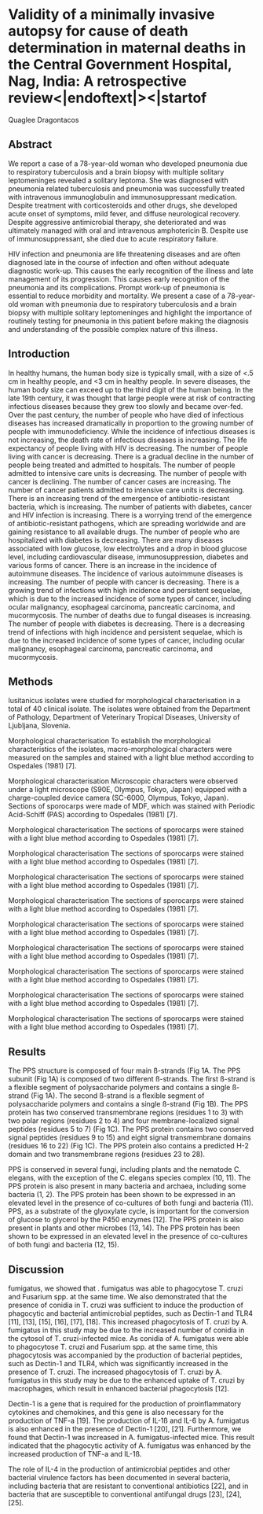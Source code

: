 # Validity of a minimally invasive autopsy for cause of death determination in maternal deaths in the Central Government Hospital, Nag, India: A retrospective review<|endoftext|><|startof
Quaglee Dragontacos


## Abstract
We report a case of a 78-year-old woman who developed pneumonia due to respiratory tuberculosis and a brain biopsy with multiple solitary leptomeninges revealed a solitary leptoma. She was diagnosed with pneumonia related tuberculosis and pneumonia was successfully treated with intravenous immunoglobulin and immunosuppressant medication. Despite treatment with corticosteroids and other drugs, she developed acute onset of symptoms, mild fever, and diffuse neurological recovery. Despite aggressive antimicrobial therapy, she deteriorated and was ultimately managed with oral and intravenous amphotericin B. Despite use of immunosuppressant, she died due to acute respiratory failure.

HIV infection and pneumonia are life threatening diseases and are often diagnosed late in the course of infection and often without adequate diagnostic work-up. This causes the early recognition of the illness and late management of its progression. This causes early recognition of the pneumonia and its complications. Prompt work-up of pneumonia is essential to reduce morbidity and mortality. We present a case of a 78-year-old woman with pneumonia due to respiratory tuberculosis and a brain biopsy with multiple solitary leptomeninges and highlight the importance of routinely testing for pneumonia in this patient before making the diagnosis and understanding of the possible complex nature of this illness.


## Introduction
In healthy humans, the human body size is typically small, with a size of <.5 cm in healthy people, and <3 cm in healthy people. In severe diseases, the human body size can exceed up to the third digit of the human being. In the late 19th century, it was thought that large people were at risk of contracting infectious diseases because they grew too slowly and became over-fed. Over the past century, the number of people who have died of infectious diseases has increased dramatically in proportion to the growing number of people with immunodeficiency. While the incidence of infectious diseases is not increasing, the death rate of infectious diseases is increasing. The life expectancy of people living with HIV is decreasing. The number of people living with cancer is decreasing. There is a gradual decline in the number of people being treated and admitted to hospitals. The number of people admitted to intensive care units is decreasing. The number of people with cancer is declining. The number of cancer cases are increasing. The number of cancer patients admitted to intensive care units is decreasing. There is an increasing trend of the emergence of antibiotic-resistant bacteria, which is increasing. The number of patients with diabetes, cancer and HIV infection is increasing. There is a worrying trend of the emergence of antibiotic-resistant pathogens, which are spreading worldwide and are gaining resistance to all available drugs. The number of people who are hospitalized with diabetes is decreasing. There are many diseases associated with low glucose, low electrolytes and a drop in blood glucose level, including cardiovascular disease, immunosuppression, diabetes and various forms of cancer. There is an increase in the incidence of autoimmune diseases. The incidence of various autoimmune diseases is increasing. The number of people with cancer is decreasing. There is a growing trend of infections with high incidence and persistent sequelae, which is due to the increased incidence of some types of cancer, including ocular malignancy, esophageal carcinoma, pancreatic carcinoma, and mucormycosis. The number of deaths due to fungal diseases is increasing. The number of people with diabetes is decreasing. There is a decreasing trend of infections with high incidence and persistent sequelae, which is due to the increased incidence of some types of cancer, including ocular malignancy, esophageal carcinoma, pancreatic carcinoma, and mucormycosis.


## Methods
lusitanicus isolates were studied for morphological characterisation in a total of 40 clinical isolate. The isolates were obtained from the Department of Pathology, Department of Veterinary Tropical Diseases, University of Ljubljana, Slovenia.

Morphological characterisation
To establish the morphological characteristics of the isolates, macro-morphological characters were measured on the samples and stained with a light blue method according to Ospedales (1981) [7].

Morphological characterisation
Microscopic characters were observed under a light microscope (S90E, Olympus, Tokyo, Japan) equipped with a charge-coupled device camera (SC-6000, Olympus, Tokyo, Japan). Sections of sporocarps were made of MDF, which was stained with Periodic Acid-Schiff (PAS) according to Ospedales (1981) [7].

Morphological characterisation
The sections of sporocarps were stained with a light blue method according to Ospedales (1981) [7].

Morphological characterisation
The sections of sporocarps were stained with a light blue method according to Ospedales (1981) [7].

Morphological characterisation
The sections of sporocarps were stained with a light blue method according to Ospedales (1981) [7].

Morphological characterisation
The sections of sporocarps were stained with a light blue method according to Ospedales (1981) [7].

Morphological characterisation
The sections of sporocarps were stained with a light blue method according to Ospedales (1981) [7].

Morphological characterisation
The sections of sporocarps were stained with a light blue method according to Ospedales (1981) [7].

Morphological characterisation
The sections of sporocarps were stained with a light blue method according to Ospedales (1981) [7].

Morphological characterisation
The sections of sporocarps were stained with a light blue method according to Ospedales (1981) [7].

Morphological characterisation
The sections of sporocarps were stained with a light blue method according to Ospedales (1981) [7].


## Results
The PPS structure is composed of four main ß-strands (Fig 1A. The PPS subunit (Fig 1A) is composed of two different ß-strands. The first ß-strand is a flexible segment of polysaccharide polymers and contains a single ß-strand (Fig 1A). The second ß-strand is a flexible segment of polysaccharide polymers and contains a single ß-strand (Fig 1B). The PPS protein has two conserved transmembrane regions (residues 1 to 3) with two polar regions (residues 2 to 4) and four membrane-localized signal peptides (residues 5 to 7) (Fig 1C). The PPS protein contains two conserved signal peptides (residues 9 to 15) and eight signal transmembrane domains (residues 16 to 22) (Fig 1C). The PPS protein also contains a predicted H-2 domain and two transmembrane regions (residues 23 to 28).

PPS is conserved in several fungi, including plants and the nematode C. elegans, with the exception of the C. elegans species complex (10, 11). The PPS protein is also present in many bacteria and archaea, including some bacteria (1, 2). The PPS protein has been shown to be expressed in an elevated level in the presence of co-cultures of both fungi and bacteria (11). PPS, as a substrate of the glyoxylate cycle, is important for the conversion of glucose to glycerol by the P450 enzymes [12]. The PPS protein is also present in plants and other microbes (13, 14). The PPS protein has been shown to be expressed in an elevated level in the presence of co-cultures of both fungi and bacteria (12, 15).


## Discussion
fumigatus, we showed that . fumigatus was able to phagocytose T. cruzi and Fusarium spp. at the same time. We also demonstrated that the presence of conidia in T. cruzi was sufficient to induce the production of phagocytic and bacterial antimicrobial peptides, such as Dectin-1 and TLR4 [11], [13], [15], [16], [17], [18]. This increased phagocytosis of T. cruzi by A. fumigatus in this study may be due to the increased number of conidia in the cytosol of T. cruzi-infected mice. As conidia of A. fumigatus were able to phagocytose T. cruzi and Fusarium spp. at the same time, this phagocytosis was accompanied by the production of bacterial peptides, such as Dectin-1 and TLR4, which was significantly increased in the presence of T. cruzi. The increased phagocytosis of T. cruzi by A. fumigatus in this study may be due to the enhanced uptake of T. cruzi by macrophages, which result in enhanced bacterial phagocytosis [12].

Dectin-1 is a gene that is required for the production of proinflammatory cytokines and chemokines, and this gene is also necessary for the production of TNF-a [19]. The production of IL-1ß and IL-6 by A. fumigatus is also enhanced in the presence of Dectin-1 [20], [21]. Furthermore, we found that Dectin-1 was increased in A. fumigatus-infected mice. This result indicated that the phagocytic activity of A. fumigatus was enhanced by the increased production of TNF-a and IL-1ß.

The role of IL-4 in the production of antimicrobial peptides and other bacterial virulence factors has been documented in several bacteria, including bacteria that are resistant to conventional antibiotics [22], and in bacteria that are susceptible to conventional antifungal drugs [23], [24], [25].
